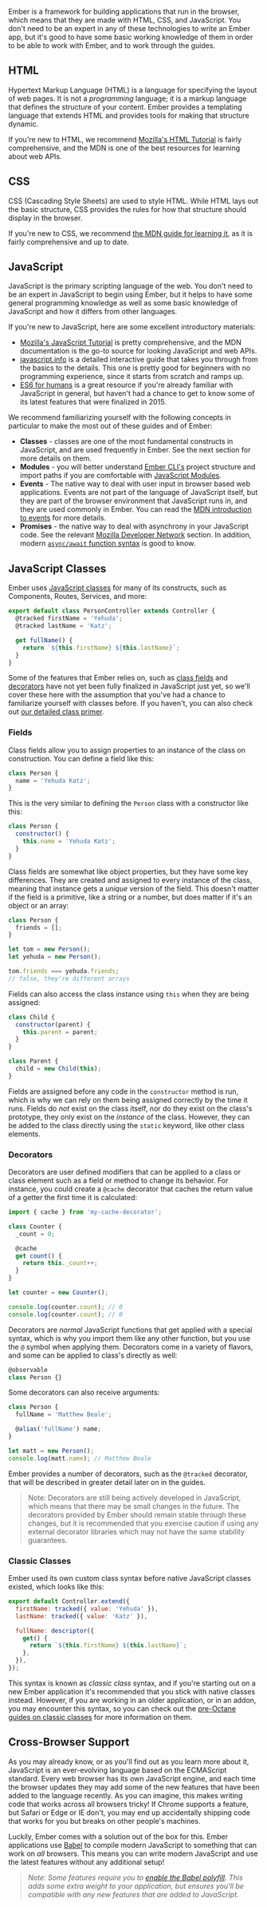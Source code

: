 Ember is a framework for building applications that run in the browser, which
means that they are made with HTML, CSS, and JavaScript. You don't need to be an
expert in any of these technologies to write an Ember app, but it's good to have
some basic working knowledge of them in order to be able to work with Ember, and
to work through the guides.

## HTML

Hypertext Markup Language (HTML) is a language for specifying the layout of web
pages. It is not a _programming_ language; it is a markup language that defines
the structure of your content. Ember provides a templating language that extends
HTML and provides tools for making that structure dynamic.

If you're new to HTML, we recommend [Mozilla's HTML Tutorial][html-guide] is
fairly comprehensive, and the MDN is one of the best resources for learning
about web APIs.

[html-guide]: https://developer.mozilla.org/en-US/docs/Learn/Getting_started_with_the_web/HTML_basics

## CSS

CSS (Cascading Style Sheets) are used to style HTML. While HTML lays out the
basic structure, CSS provides the rules for how that structure should display in
the browser.

If you're new to CSS, we recommend [the MDN guide for learning it][css-guide],
as it is fairly comprehensive and up to date.

[css-guide]: https://developer.mozilla.org/en-US/docs/Learn/CSS/First_steps

## JavaScript

JavaScript is the primary scripting language of the web. You don't need to be an
expert in JavaScript to begin using Ember, but it helps to have some general
programming knowledge as well as some basic knowledge of JavaScript and how it
differs from other languages.

If you're new to JavaScript, here are some excellent introductory materials:

- [Mozilla's JavaScript Tutorial][mdn-js-guide] is pretty comprehensive, and the
  MDN documentation is the go-to source for looking JavaScript and web APIs.
- [javascript.info][js-info-guide] is a detailed interactive guide that takes
  you through from the basics to the details. This one is pretty good for
  beginners with no programming experience, since it starts from scratch and
  ramps up.
- [ES6 for humans][es6-for-humans] is a great resource if you're already
  familiar with JavaScript in general, but haven't had a chance to get to know
  some of its latest features that were finalized in 2015.

[mdn-js-guide]: https://developer.mozilla.org/en-US/docs/Web/JavaScript/A_re-introduction_to_JavaScript
[js-info-guide]: https://javascript.info
[es6-for-humans]: https://github.com/metagrover/ES6-for-humans

We recommend familiarizing yourself with the following concepts in particular to
make the most out of these guides and of Ember:

* **Classes** - classes are one of the most fundamental constructs
  in JavaScript, and are used frequently in Ember. See the next section for more
  details on them.
* **Modules** - you will better understand [Ember CLI's](https://ember-cli.com/)
  project structure and import paths if you are comfortable with
  [JavaScript Modules][modules-guide].
* **Events** - The native way to deal with user input in browser based web
  applications. Events are not part of the language of JavaScript itself, but
  they are part of the browser environment that JavaScript runs in, and they are
  used commonly in Ember. You can read the [MDN introduction to events][events-guide]
  for more details.
* **Promises** - the native way to deal with asynchrony in your JavaScript code.
  See the relevant [Mozilla Developer Network][promises-guide] section. In
  addition, modern [`async/await` function syntax][async-await-guide] is good to
  know.

[modules-guide]: https://developer.mozilla.org/en-US/docs/Web/JavaScript/Guide/Modules
[events-guide]: https://developer.mozilla.org/en-US/docs/Learn/JavaScript/Building_blocks/Events
[promises-guide]: https://developer.mozilla.org/en-US/docs/Web/JavaScript/Reference/Global_Objects/Promise
[async-await-guide]: https://developer.mozilla.org/en-US/docs/Learn/JavaScript/Asynchronous/Async_await

## JavaScript Classes

Ember uses [JavaScript classes][classes-reference] for many of its constructs,
such as Components, Routes, Services, and more:

[classes-reference]: https://developer.mozilla.org/en-US/docs/Web/JavaScript/Reference/Classes

```js
export default class PersonController extends Controller {
  @tracked firstName = 'Yehuda';
  @tracked lastName = 'Katz';

  get fullName() {
    return `${this.firstName} ${this.lastName}`;
  }
}
```

Some of the features that Ember relies on, such as [class fields][class-fields]
and [decorators][decorators-proposal] have not yet been fully finalized in
JavaScript just yet, so we'll cover these here with the assumption that you've
had a chance to familiarize yourself with classes before. If you haven't, you
can also check out [our detailed class primer](../../in-depth-topics/native-classes-in-depth/).

[class-fields]: https://developer.mozilla.org/en-US/docs/Web/JavaScript/Reference/Classes#Field_declarations
[decorators-proposal]: https://github.com/tc39/proposal-decorators

### Fields

Class fields allow you to assign properties to an instance of the class on
construction. You can define a field like this:

```js
class Person {
  name = 'Yehuda Katz';
}
```

This is the very similar to defining the `Person` class with a constructor like
this:

```js
class Person {
  constructor() {
    this.name = 'Yehuda Katz';
  }
}
```

Class fields are somewhat like object properties, but they have some key
differences. They are created and assigned to every instance of the class,
meaning that instance gets a _unique_ version of the field. This doesn't matter
if the field is a primitive, like a string or a number, but does matter if it's
an object or an array:

```js
class Person {
  friends = [];
}

let tom = new Person();
let yehuda = new Person();

tom.friends === yehuda.friends;
// false, they're different arrays
```

Fields can also access the class instance using `this` when they are being
assigned:

```js
class Child {
  constructor(parent) {
    this.parent = parent;
  }
}

class Parent {
  child = new Child(this);
}
```

Fields are assigned before any code in the `constructor` method is run, which is
why we can rely on them being assigned correctly by the time it runs. Fields do
_not_ exist on the class itself, nor do they exist on the class's prototype,
they only exist on the _instance_ of the class. However, they can be added to
the class directly using the `static` keyword, like other class elements.

### Decorators

Decorators are user defined modifiers that can be applied to a class or class
element such as a field or method to change its behavior. For instance, you
could create a `@cache` decorator that caches the return value of a getter the
first time it is calculated:

```js
import { cache } from 'my-cache-decorator';

class Counter {
  _count = 0;

  @cache
  get count() {
    return this._count++;
  }
}

let counter = new Counter();

console.log(counter.count); // 0
console.log(counter.count); // 0
```

Decorators are _normal_ JavaScript functions that get applied with a special
syntax, which is why you import them like any other function, but you use the
`@` symbol when applying them. Decorators come in a variety of flavors, and some
can be applied to class's directly as well:

```js
@observable
class Person {}
```

Some decorators can also receive arguments:

```js
class Person {
  fullName = 'Matthew Beale';

  @alias('fullName') name;
}

let matt = new Person();
console.log(matt.name); // Matthew Beale
```

Ember provides a number of decorators, such as the `@tracked` decorator, that
will be described in greater detail later on in the guides.

> Note: Decorators are still being actively developed in JavaScript, which means
> that there may be small changes in the future. The decorators provided by
> Ember should remain stable through these changes, but it is recommended that
> you exercise caution if using any external decorator libraries which may not
> have the same stability guarantees.

### Classic Classes

Ember used its own custom class syntax before native JavaScript classes existed,
which looks like this:

```js
export default Controller.extend({
  firstName: tracked({ value: 'Yehuda' }),
  lastName: tracked({ value: 'Katz' }),

  fullName: descriptor({
    get() {
      return `${this.firstName} ${this.lastName}`;
    },
  }),
});
```

This syntax is known as _classic class_ syntax, and if you're starting out on a
new Ember application it's recommended that you stick with native classes
instead. However, if you are working in an older application, or in an addon,
you may encounter this syntax, so you can check out the
[pre-Octane guides on classic classes](../../../v3.12.0/object-model/)
for more information on them.

## Cross-Browser Support

As you may already know, or as you'll find out as you learn more about it,
JavaScript is an ever-evolving language based on the ECMAScript standard. Every
web browser has its own JavaScript engine, and each time the browser updates
they may add some of the new features that have been added to the language
recently. As you can imagine, this makes writing code that works across all
browsers tricky! If Chrome supports a feature, but Safari or Edge or IE don't,
you may end up accidentally shipping code that works for you but breaks on other
people's machines.

Luckily, Ember comes with a solution out of the box for this. Ember applications
use [Babel](https://babeljs.io/) to compile modern JavaScript to something that
can work on _all_ browsers. This means you can write modern JavaScript and use
the latest features without any additional setup!

> _Note: Some features require you to [enable the Babel polyfill][babel-polyfill].
> This adds some extra weight to your application, but ensures you'll be
> compatible with any new features that are added to JavaScript._

[babel-polyfill]: https://github.com/babel/ember-cli-babel#polyfill
